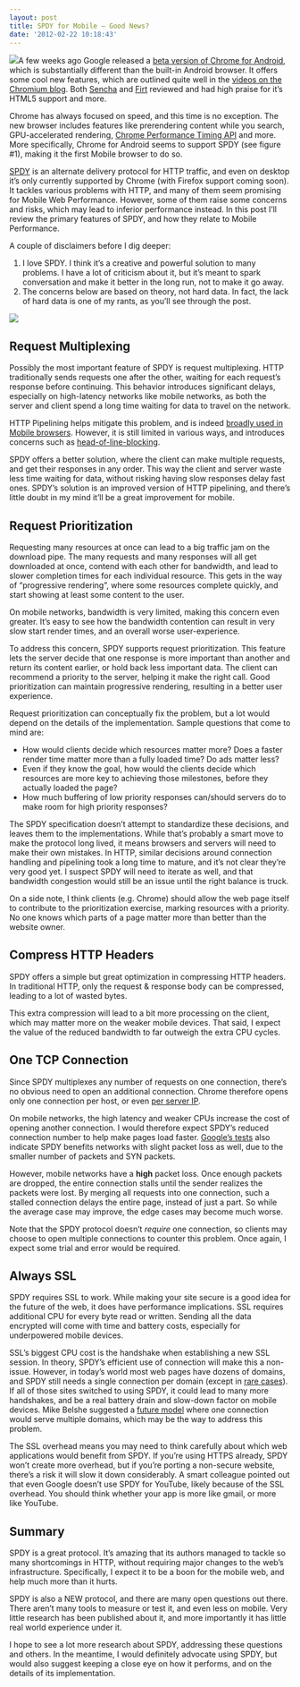 ```yaml
---
layout: post
title: SPDY for Mobile – Good News?
date: '2012-02-22 10:18:43'
---
```



![](http://www.guypo.com/wp-content/uploads/2012/02/chrome_logo.gif)A few weeks ago Google released a [beta version of Chrome for Android](https://market.android.com/details?id=com.android.chrome&hl=en), which is substantially different than the built-in Android browser. It offers some cool new features, which are outlined quite well in the [videos on the Chromium blog](http://blog.chromium.org/2012/02/deeper-look-at-chrome-for-android.html). Both [Sencha](http://www.sencha.com/blog/html5-scorecard-chrome-mobile-beta/) and [Firt](http://www.mobilexweb.com/blog/google-chrome-android-html5) reviewed and had high praise for it’s HTML5 support and more.

Chrome has always focused on speed, and this time is no exception. The new browser includes features like prerendering content while you search, GPU-accelerated rendering, [Chrome Performance Timing API](http://ecmanaut.blogspot.com/2010/06/google-bom-feature-ms-since-pageload.html) and more. More specifically, Chrome for Android seems to support SPDY (see figure #1), making it the first Mobile browser to do so.

[SPDY](http://www.chromium.org/spdy/spdy-whitepaper) is an alternate delivery protocol for HTTP traffic, and even on desktop it’s only currently supported by Chrome (with Firefox support coming soon). It tackles various problems with HTTP, and many of them seem promising for Mobile Web Performance. However, some of them raise some concerns and risks, which may lead to inferior performance instead. In this post I’ll review the primary features of SPDY, and how they relate to Mobile Performance.

A couple of disclaimers before I dig deeper:

1. I love SPDY. I think it’s a creative and powerful solution to many problems. I have a lot of criticism about it, but it’s meant to spark conversation and make it better in the long run, not to make it go away.
2. The concerns below are based on theory, not hard data. In fact, the lack of hard data is one of my rants, as you’ll see through the post.

[![](http://www.guypo.com/wp-content/uploads/2012/02/spdy-graphic-smaller.png)](http://www.guypo.com/?attachment_id=3225)


## Request Multiplexing

Possibly the most important feature of SPDY is request multiplexing. HTTP traditionally sends requests one after the other, waiting for each request’s response before continuing. This behavior introduces significant delays, especially on high-latency networks like mobile networks, as both the server and client spend a long time waiting for data to travel on the network.

HTTP Pipelining helps mitigate this problem, and is indeed [broadly used in Mobile browsers](../http-pipelining-big-in-mobile/). However, it is still limited in various ways, and introduces concerns such as [head-of-line-blocking](http://en.wikipedia.org/wiki/Head-of-line_blocking).

SPDY offers a better solution, where the client can make multiple requests, and get their responses in any order. This way the client and server waste less time waiting for data, without risking having slow responses delay fast ones. SPDY’s solution is an improved version of HTTP pipelining, and there’s little doubt in my mind it’ll be a great improvement for mobile.


## Request Prioritization

Requesting many resources at once can lead to a big traffic jam on the download pipe. The many requests and many responses will all get downloaded at once, contend with each other for bandwidth, and lead to slower completion times for each individual resource. This gets in the way of “progressive rendering”, where some resources complete quickly, and start showing at least some content to the user.

On mobile networks, bandwidth is very limited, making this concern even greater. It’s easy to see how the bandwidth contention can result in very slow start render times, and an overall worse user-experience.

To address this concern, SPDY supports request prioritization. This feature lets the server decide that one response is more important than another and return its content earlier, or hold back less important data. The client can recommend a priority to the server, helping it make the right call. Good prioritization can maintain progressive rendering, resulting in a better user experience.

Request prioritization can conceptually fix the problem, but a lot would depend on the details of the implementation. Sample questions that come to mind are:

- How would clients decide which resources matter more? Does a faster render time matter more than a fully loaded time? Do ads matter less?
- Even if they know the goal, how would the clients decide which resources are more key to achieving those milestones, before they actually loaded the page?
- How much buffering of low priority responses can/should servers do to make room for high priority responses?

The SPDY specification doesn’t attempt to standardize these decisions, and leaves them to the implementations. While that’s probably a smart move to make the protocol long lived, it means browsers and servers will need to make their own mistakes. In HTTP, similar decisions around connection handling and pipelining took a long time to mature, and it’s not clear they’re very good yet. I suspect SPDY will need to iterate as well, and that bandwidth congestion would still be an issue until the right balance is truck.

On a side note, I think clients (e.g. Chrome) should allow the web page itself to contribute to the prioritization exercise, marking resources with a priority. No one knows which parts of a page matter more than better than the website owner.


## Compress HTTP Headers

SPDY offers a simple but great optimization in compressing HTTP headers. In traditional HTTP, only the request & response body can be compressed, leading to a lot of wasted bytes.

This extra compression will lead to a bit more processing on the client, which may matter more on the weaker mobile devices. That said, I expect the value of the reduced bandwidth to far outweigh the extra CPU cycles.


## One TCP Connection

Since SPDY multiplexes any number of requests on one connection, there’s no obvious need to open an additional connection. Chrome therefore opens only one connection per host, or even [per server IP](https://groups.google.com/forum/#%21msg/spdy-dev/UW0_X2GaMSQ/6sx-_So4aikJ).

On mobile networks, the high latency and weaker CPUs increase the cost of opening another connection. I would therefore expect SPDY’s reduced connection number to help make pages load faster. [Google’s tests](http://www.chromium.org/spdy/spdy-whitepaper#TOC-The-role-of-packet-loss-and-round-t) also indicate SPDY benefits networks with slight packet loss as well, due to the smaller number of packets and SYN packets.

However, mobile networks have a **high** packet loss. Once enough packets are dropped, the entire connection stalls until the sender realizes the packets were lost. By merging all requests into one connection, such a stalled connection delays the entire page, instead of just a part. So while the average case may improve, the edge cases may become much worse.

Note that the SPDY protocol doesn’t *require* one connection, so clients may choose to open multiple connections to counter this problem. Once again, I expect some trial and error would be required.


## Always SSL

SPDY requires SSL to work. While making your site secure is a good idea for the future of the web, it does have performance implications. SSL requires additional CPU for every byte read or written. Sending all the data encrypted will come with time and battery costs, especially for underpowered mobile devices.

SSL’s biggest CPU cost is the handshake when establishing a new SSL session. In theory, SPDY’s efficient use of connection will make this a non-issue. However, in today’s world most web pages have dozens of domains, and SPDY still needs a single connection per domain (except in [rare cases](https://groups.google.com/forum/#%21msg/spdy-dev/UW0_X2GaMSQ/6sx-_So4aikJ)). If all of those sites switched to using SPDY, it could lead to many more handshakes, and be a real battery drain and slow-down factor on mobile devices. Mike Belshe suggested a [future model](http://www.belshe.com/2011/11/17/spdy-of-the-future-might-blow-your-mind-today/) where one connection would serve multiple domains, which may be the way to address this problem.

The SSL overhead means you may need to think carefully about which web applications would benefit from SPDY. If you’re using HTTPS already, SPDY won’t create more overhead, but if you’re porting a non-secure website, there’s a risk it will slow it down considerably. A smart colleague pointed out that even Google doesn’t use SPDY for YouTube, likely because of the SSL overhead. You should think whether your app is more like gmail, or more like YouTube.


## Summary

SPDY is a great protocol. It’s amazing that its authors managed to tackle so many shortcomings in HTTP, without requiring major changes to the web’s infrastructure. Specifically, I expect it to be a boon for the mobile web, and help much more than it hurts.

SPDY is also a NEW protocol, and there are many open questions out there. There aren’t many tools to measure or test it, and even less on mobile. Very little research has been published about it, and more importantly it has little real world experience under it.

I hope to see a lot more research about SPDY, addressing these questions and others. In the meantime, I would definitely advocate using SPDY, but would also suggest keeping a close eye on how it performs, and on the details of its implementation.


